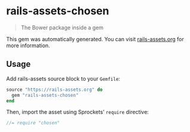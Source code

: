 # rails-assets-chosen

> The Bower package inside a gem

This gem was automatically generated. You can visit [rails-assets.org](https://rails-assets.org) for more information.

## Usage

Add rails-assets source block to your `Gemfile`:

```ruby
source "https://rails-assets.org" do
  gem "rails-assets-chosen"
end

```

Then, import the asset using Sprockets’ `require` directive:

```js
//= require "chosen"
```
